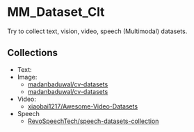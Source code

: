 # MM_Dataset_Clt
Try to collect text, vision, video, speech (Multimodal) datasets. 

## Collections 

- Text:
- Image:
  - [madanbaduwal/cv-datasets](https://github.com/henrywch/cv-datasets "Forked")
  - [madanbaduwal/cv-datasets](https://github.com/henrywch/cv-datasets "Forked")
- Video:
  - [xiaobai1217/Awesome-Video-Datasets](https://github.com/henrywch/Awesome-Video-Datasets "Forked")
- Speech
  - [RevoSpeechTech/speech-datasets-collection](https://github.com/henrywch/speech-datasets-collection "Forked")
